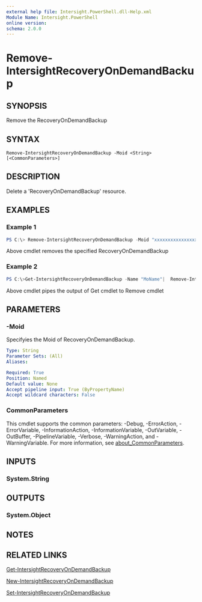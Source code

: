 ```yaml
---
external help file: Intersight.PowerShell.dll-Help.xml
Module Name: Intersight.PowerShell
online version:
schema: 2.0.0
---
```


# Remove-IntersightRecoveryOnDemandBackup

## SYNOPSIS
Remove the RecoveryOnDemandBackup

## SYNTAX

```
Remove-IntersightRecoveryOnDemandBackup -Moid <String> [<CommonParameters>]
```

## DESCRIPTION
Delete a &apos;RecoveryOnDemandBackup&apos; resource.

## EXAMPLES

### Example 1
```powershell
PS C:\> Remove-IntersightRecoveryOnDemandBackup -Moid "xxxxxxxxxxxxxxxxxxxxxxxxxxx"
```
Above cmdlet removes the specified RecoveryOnDemandBackup 

### Example 2
```powershell
PS C:\>Get-IntersightRecoveryOnDemandBackup -Name "MoName"|  Remove-IntersightRecoveryOnDemandBackup
```
Above cmdlet pipes the output of Get cmdlet to Remove cmdlet

## PARAMETERS

### -Moid
Specifyies the Moid of RecoveryOnDemandBackup.

```yaml
Type: String
Parameter Sets: (All)
Aliases:

Required: True
Position: Named
Default value: None
Accept pipeline input: True (ByPropertyName)
Accept wildcard characters: False
```

### CommonParameters
This cmdlet supports the common parameters: -Debug, -ErrorAction, -ErrorVariable, -InformationAction, -InformationVariable, -OutVariable, -OutBuffer, -PipelineVariable, -Verbose, -WarningAction, and -WarningVariable. For more information, see [about_CommonParameters](http://go.microsoft.com/fwlink/?LinkID=113216).

## INPUTS

### System.String

## OUTPUTS

### System.Object
## NOTES

## RELATED LINKS

[Get-IntersightRecoveryOnDemandBackup](./Get-IntersightRecoveryOnDemandBackup.md)

[New-IntersightRecoveryOnDemandBackup](./New-IntersightRecoveryOnDemandBackup.md)

[Set-IntersightRecoveryOnDemandBackup](./Set-IntersightRecoveryOnDemandBackup.md)

